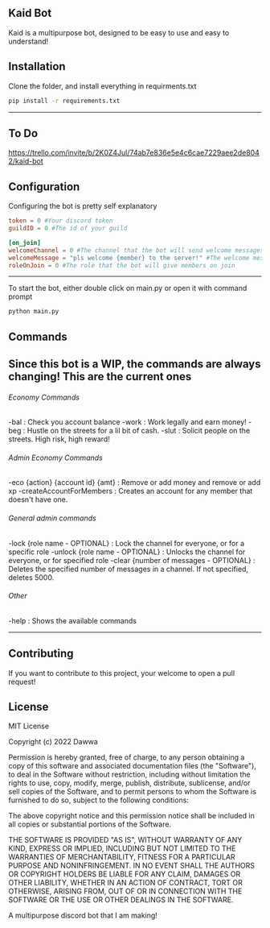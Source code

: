 ## Kaid Bot

Kaid is a multipurpose bot, designed to be easy to use and easy to understand!

## Installation

Clone the folder, and install everything in requirments.txt

```bash
pip install -r requirements.txt
```

---
## To Do
https://trello.com/invite/b/2K0Z4Jul/74ab7e836e5e4c6cae7229aee2de8042/kaid-bot

## Configuration

Configuring the bot is pretty self explanatory

```toml
token = 0 #Your discord token
guildID = 0 #The id of your guild

[on_join]
welcomeChannel = 0 #The channel that the bot will send welcome messages to
welcomeMessage = "pls welcome {member} to the server!" #The welcome message
roleOnJoin = 0 #The role that the bot will give members on join
```
---

To start the bot, either double click on main.py or open it with command prompt

```bash
python main.py
```
## Commands
Since this bot is a WIP, the commands are always changing! This are the current ones
---

###### Economy Commands
-bal : Check you account balance
-work : Work legally and earn money!
-beg : Hustle on the streets for a lil bit of cash.
-slut : Solicit people on the streets. High risk, high reward!
###### Admin Economy Commands
-eco {action} {account id} {amt} : Remove or add money and remove or add xp
-createAccountForMembers : Creates an account for any member that doesn't have one.
###### General admin commands
-lock {role name - OPTIONAL} : Lock the channel for everyone, or for a specific role
-unlock {role name - OPTIONAL} : Unlocks the channel for everyone, or for specified role
-clear {number of messages - OPTIONAL} : Deletes the specified number of messages in a channel. If not specified, deletes 5000.
###### Other
-help : Shows the available commands

---

## Contributing
If you want to contribute to this project, your welcome to open a pull request!

## License
MIT License

Copyright (c) 2022 Dawwa

Permission is hereby granted, free of charge, to any person obtaining a copy
of this software and associated documentation files (the "Software"), to deal
in the Software without restriction, including without limitation the rights
to use, copy, modify, merge, publish, distribute, sublicense, and/or sell
copies of the Software, and to permit persons to whom the Software is
furnished to do so, subject to the following conditions:

The above copyright notice and this permission notice shall be included in all
copies or substantial portions of the Software.

THE SOFTWARE IS PROVIDED "AS IS", WITHOUT WARRANTY OF ANY KIND, EXPRESS OR
IMPLIED, INCLUDING BUT NOT LIMITED TO THE WARRANTIES OF MERCHANTABILITY,
FITNESS FOR A PARTICULAR PURPOSE AND NONINFRINGEMENT. IN NO EVENT SHALL THE
AUTHORS OR COPYRIGHT HOLDERS BE LIABLE FOR ANY CLAIM, DAMAGES OR OTHER
LIABILITY, WHETHER IN AN ACTION OF CONTRACT, TORT OR OTHERWISE, ARISING FROM,
OUT OF OR IN CONNECTION WITH THE SOFTWARE OR THE USE OR OTHER DEALINGS IN THE
SOFTWARE.

A multipurpose discord bot that I am making!
